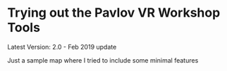 Trying out the Pavlov VR Workshop Tools
=========
Latest Version: 2.0 - Feb 2019 update

Just a sample map where I tried to include some minimal features
